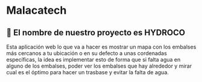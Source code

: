 # Malacatech
## 🚰 El nombre de nuestro proyecto es HYDROCO
Esta aplicación web lo que va a hacer es mostrar un mapa con los embalses más cercanos a tu ubicación
o en su defecto a unas cordenadas específicas, la idea es implementar esto de forma que si falta agua en alguno
de los embalses, poder ver los embalses que hay alrededor y mirar cual es el óptimo para hacer un trasbase y evitar
la falta de agua.
